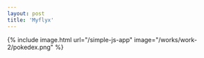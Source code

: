 ```yaml
---
layout: post
title: 'Myflyx'
---
```


{% include image.html url="/simple-js-app" image="/works/work-2/pokedex.png" %}




